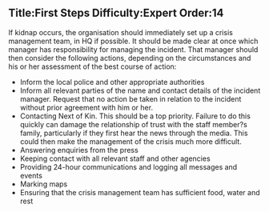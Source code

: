 Title:First Steps
Difficulty:Expert
Order:14
---
If kidnap occurs, the organisation should immediately set up a crisis management team, in HQ if possible. It should be made clear at once which manager has responsibility for managing the incident.  That manager should then consider the following actions, depending on the circumstances and his or her assessment of the best course of action:

*   Inform the local police and other appropriate authorities
*   Inform all relevant parties of the name and contact details of the incident manager.  Request that no action be taken in relation to the incident without prior agreement with him or her.
*   Contacting Next of Kin.  This should be a top priority.  Failure to do this quickly can damage the relationship of trust with the staff member?s family, particularly if they first hear the news through the media.  This could then make the management of the crisis much more difficult.
*   Answering enquiries from the press
*   Keeping contact with all relevant staff and other agencies
*   Providing 24-hour communications and logging all messages and events
*   Marking maps
*   Ensuring that the crisis management team has sufficient food, water and rest

